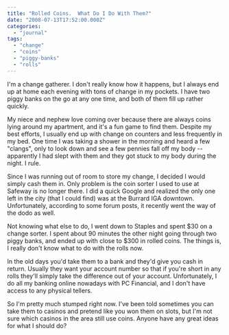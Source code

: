 ```yaml
---
title: "Rolled Coins.  What Do I Do With Them?"
date: "2008-07-13T17:52:00.000Z"
categories: 
  - "journal"
tags: 
  - "change"
  - "coins"
  - "piggy-banks"
  - "rolls"
---
```


I'm a change gatherer. I don't really know how it happens, but I always end up at home each evening with tons of change in my pockets. I have two piggy banks on the go at any one time, and both of them fill up rather quickly.

My niece and nephew love coming over because there are always coins lying around my apartment, and it's a fun game to find them. Despite my best efforts, I usually end up with change on counters and less frequently in my bed. One time I was taking a shower in the morning and heard a few "clangs", only to look down and see a few pennies fall off my body -- apparently I had slept with them and they got stuck to my body during the night. I rule.

Since I was running out of room to store my change, I decided I would simply cash them in. Only problem is the coin sorter I used to use at Safeway is no longer there. I did a quick Google and realized the only one left in the city (that I could find) was at the Burrard IGA downtown. Unfortunately, according to some forum posts, it recently went the way of the dodo as well.

Not knowing what else to do, I went down to Staples and spent $30 on a change sorter. I spent about 90 minutes the other night going through two piggy banks, and ended up with close to $300 in rolled coins. The things is, I really don't know what to do with the rolls now.

In the old days you'd take them to a bank and they'd give you cash in return. Usually they want your account number so that if you're short in any rolls they'll simply take the difference out of your account. Unfortunately, I do all my banking online nowadays with PC Financial, and I don't have access to any physical tellers.

So I'm pretty much stumped right now. I've been told sometimes you can take them to casinos and pretend like you won them on slots, but I'm not sure which casinos in the area still use coins. Anyone have any great ideas for what I should do?
